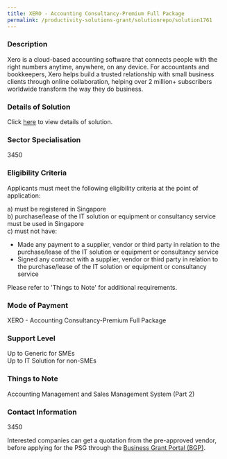 ```yaml
---
title: XERO - Accounting Consultancy-Premium Full Package
permalink: /productivity-solutions-grant/solutionrepo/solution1761
---
```


### Description

Xero is a cloud-based accounting software that connects people with the right numbers anytime, anywhere, on any device. For accountants and bookkeepers, Xero helps build a trusted relationship with small business clients through online collaboration, helping over 2 million+ subscribers worldwide transform the way they do business.

### Details of Solution

Click <a href='Accounting Consultancy Pte. Ltd.' target='_blank' rel='noopener'>here</a> to view details of solution.

### Sector Specialisation

 3450 

### Eligibility Criteria

Applicants must meet the following eligibility criteria at the point of application:

a) must be registered in Singapore <br>
b) purchase/lease of the IT solution or equipment or consultancy service must be used in Singapore <br>
c) must not have:
- Made any payment to a supplier, vendor or third party in relation to the purchase/lease of the IT solution or equipment or consultancy service
- Signed any contract with a supplier, vendor or third party in relation to the purchase/lease of the IT solution or equipment or consultancy service

Please refer to 'Things to Note' for additional requirements.

### Mode of Payment
XERO - Accounting Consultancy-Premium Full Package

### Support Level
Up to Generic for SMEs <br>
Up to IT Solution for non-SMEs

### Things to Note
Accounting Management and Sales Management System (Part 2)

### Contact Information
3450

Interested companies can get a quotation from the pre-approved vendor, before applying for the PSG through the <a target='_blank' rel='noopener' href='https://www.businessgrants.gov.sg/'>Business Grant Portal (BGP)</a>.
